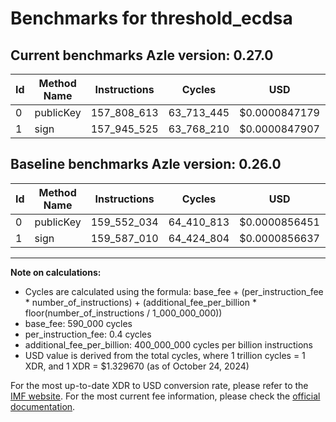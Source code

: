 # Benchmarks for threshold_ecdsa

## Current benchmarks Azle version: 0.27.0

| Id  | Method Name | Instructions | Cycles     | USD           | USD/Million Calls | Change                                |
| --- | ----------- | ------------ | ---------- | ------------- | ----------------- | ------------------------------------- |
| 0   | publicKey   | 157_808_613  | 63_713_445 | $0.0000847179 | $84.71            | <font color="green">-1_743_421</font> |
| 1   | sign        | 157_945_525  | 63_768_210 | $0.0000847907 | $84.79            | <font color="green">-1_641_485</font> |

## Baseline benchmarks Azle version: 0.26.0

| Id  | Method Name | Instructions | Cycles     | USD           | USD/Million Calls |
| --- | ----------- | ------------ | ---------- | ------------- | ----------------- |
| 0   | publicKey   | 159_552_034  | 64_410_813 | $0.0000856451 | $85.64            |
| 1   | sign        | 159_587_010  | 64_424_804 | $0.0000856637 | $85.66            |

---

**Note on calculations:**

- Cycles are calculated using the formula: base_fee + (per_instruction_fee \* number_of_instructions) + (additional_fee_per_billion \* floor(number_of_instructions / 1_000_000_000))
- base_fee: 590_000 cycles
- per_instruction_fee: 0.4 cycles
- additional_fee_per_billion: 400_000_000 cycles per billion instructions
- USD value is derived from the total cycles, where 1 trillion cycles = 1 XDR, and 1 XDR = $1.329670 (as of October 24, 2024)

For the most up-to-date XDR to USD conversion rate, please refer to the [IMF website](https://www.imf.org/external/np/fin/data/rms_sdrv.aspx).
For the most current fee information, please check the [official documentation](https://internetcomputer.org/docs/current/developer-docs/gas-cost#execution).
